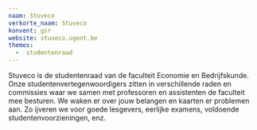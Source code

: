 ```yaml
---
naam: Stuveco
verkorte_naam: Stuveco
konvent: gsr
website: stuveco.ugent.be
themes:
  -  studentenraad
---
```

Stuveco is de studentenraad van de faculteit Economie en Bedrijfskunde. Onze studentenvertegenwoordigers zitten in verschillende raden en commissies waar we samen met professoren en assistenten de faculteit mee besturen. We waken er over jouw belangen en kaarten er problemen aan. Zo ijveren we voor goede lesgevers, eerlijke examens, voldoende studentenvoorzieningen, enz.
